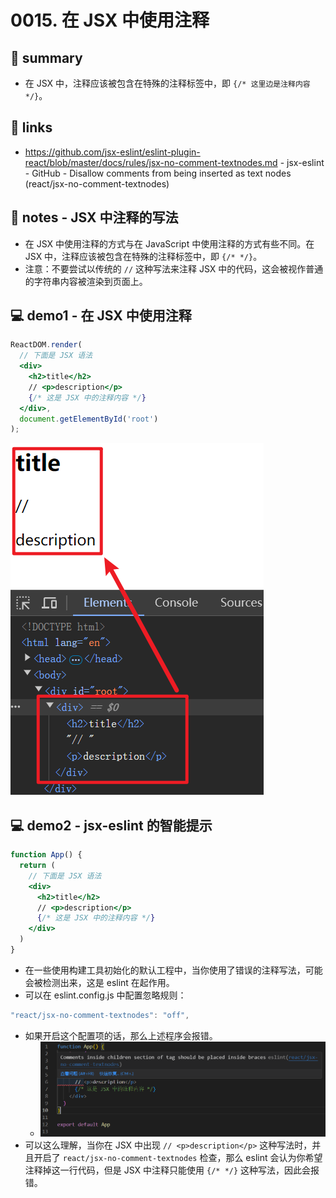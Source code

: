 # 0015. 在 JSX 中使用注释

## 📝 summary

- 在 JSX 中，注释应该被包含在特殊的注释标签中，即 `{/* 这里边是注释内容 */}`。

## 🔗 links

- https://github.com/jsx-eslint/eslint-plugin-react/blob/master/docs/rules/jsx-no-comment-textnodes.md - jsx-eslint - GitHub - Disallow comments from being inserted as text nodes (react/jsx-no-comment-textnodes)

## 📝 notes - JSX 中注释的写法

- 在 JSX 中使用注释的方式与在 JavaScript 中使用注释的方式有些不同。在 JSX 中，注释应该被包含在特殊的注释标签中，即 `{/* */}`。
- 注意：不要尝试以传统的 `//` 这种写法来注释 JSX 中的代码，这会被视作普通的字符串内容被渲染到页面上。

## 💻 demo1 - 在 JSX 中使用注释

```jsx
ReactDOM.render(
  // 下面是 JSX 语法
  <div>
    <h2>title</h2>
    // <p>description</p>
    {/* 这是 JSX 中的注释内容 */}
  </div>,
  document.getElementById('root')
);
```

![](md-imgs/2024-09-27-17-22-41.png)

## 💻 demo2 - jsx-eslint 的智能提示

```jsx
function App() {
  return (
    // 下面是 JSX 语法
    <div>
      <h2>title</h2>
      // <p>description</p>
      {/* 这是 JSX 中的注释内容 */}
    </div>
  )
}
```

- 在一些使用构建工具初始化的默认工程中，当你使用了错误的注释写法，可能会被检测出来，这是 eslint 在起作用。
- 可以在 eslint.config.js 中配置忽略规则：

```js
"react/jsx-no-comment-textnodes": "off",
```

- 如果开启这个配置项的话，那么上述程序会报错。
  - ![](md-imgs/2024-09-27-17-33-10.png)
- 可以这么理解，当你在 JSX 中出现 `// <p>description</p>` 这种写法时，并且开启了 `react/jsx-no-comment-textnodes` 检查，那么 eslint 会认为你希望注释掉这一行代码，但是 JSX 中注释只能使用 `{/* */}` 这种写法，因此会报错。
